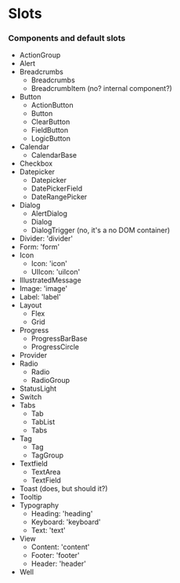 <!-- Copyright 2020 Adobe. All rights reserved.
This file is licensed to you under the Apache License, Version 2.0 (the "License");
you may not use this file except in compliance with the License. You may obtain a copy
of the License at http://www.apache.org/licenses/LICENSE-2.0
Unless required by applicable law or agreed to in writing, software distributed under
the License is distributed on an "AS IS" BASIS, WITHOUT WARRANTIES OR REPRESENTATIONS
OF ANY KIND, either express or implied. See the License for the specific language
governing permissions and limitations under the License. -->

# Slots

### Components and default slots

 - ActionGroup
 - Alert
 - Breadcrumbs
   - Breadcrumbs
   - BreadcrumbItem (no? internal component?)
 - Button
   - ActionButton
   - Button
   - ClearButton
   - FieldButton
   - LogicButton
 - Calendar
   - CalendarBase
 - Checkbox
 - Datepicker
   - Datepicker
   - DatePickerField
   - DateRangePicker
 - Dialog
   - AlertDialog
   - Dialog
   - DialogTrigger (no, it's a no DOM container)
 - Divider: 'divider'
 - Form: 'form'
 - Icon
   - Icon: 'icon'
   - UIIcon: 'uiIcon'
 - IllustratedMessage
 - Image: 'image'
 - Label: 'label'
 - Layout
   - Flex
   - Grid
 - Progress
   - ProgressBarBase
   - ProgressCircle
 - Provider
 - Radio
   - Radio
   - RadioGroup
 - StatusLight
 - Switch
 - Tabs
   - Tab
   - TabList
   - Tabs
 - Tag
   - Tag
   - TagGroup
 - Textfield
   - TextArea
   - TextField
 - Toast (does, but should it?)
 - Tooltip
 - Typography
   - Heading: 'heading'
   - Keyboard: 'keyboard'
   - Text: 'text'
 - View
   - Content: 'content'
   - Footer: 'footer'
   - Header: 'header'
 - Well
